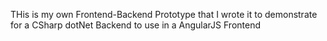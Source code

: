 THis is my own Frontend-Backend Prototype that I wrote it to demonstrate for a CSharp dotNet Backend to use in a AngularJS Frontend
